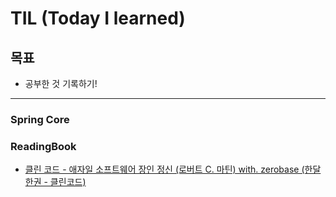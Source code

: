 # **TIL (Today I learned)**

## **목표**

- 공부한 것 기록하기!

---

### **Spring Core**

### **ReadingBook**

- [클린 코드 - 애자일 소프트웨어 장인 정신 (로버트 C. 마틴) with. zerobase (한달한권 - 클린코드)](https://github.com/Yeni924/TIL/tree/main/readingbook/cleancode)
